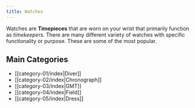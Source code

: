 ```yaml
---
title: Watches
---
```

Watches are **Timepieces** that are worn on your wrist that primarily function as _timekeepers_. There are many different variety of watches with specific functionality or purpose. These are some of the most popular.

## Main Categories
- [[category-01/index|Diver]] 
- [[category-02/index|Chronograph]]
- [[category-03/index|GMT]] 
- [[category-04/index|Field]]
- [[category-05/index|Dress]]











